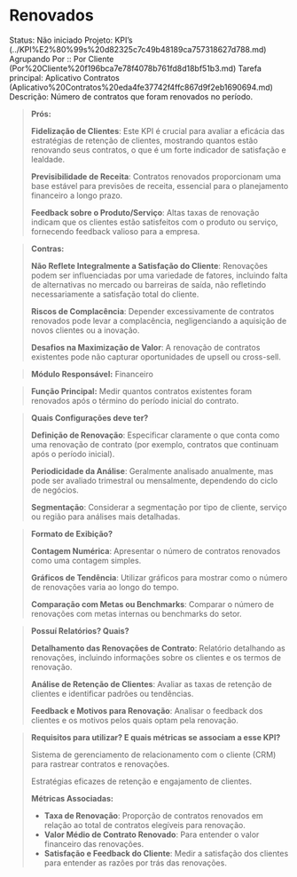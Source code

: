 # Renovados

Status: Não iniciado
Projeto: KPI’s (../KPI%E2%80%99s%20d82325c7c49b48189ca757318627d788.md)
Agrupando Por :: Por Cliente (Por%20Cliente%20f196bca7e78f4078b761fd8d18bf51b3.md)
Tarefa principal: Aplicativo Contratos (Aplicativo%20Contratos%20eda4fe37742f4ffc867d9f2eb1690694.md)
Descrição: Número de contratos que foram renovados no período.

> **Prós:**
> 
> 
> **Fidelização de Clientes**: Este KPI é crucial para avaliar a eficácia das estratégias de retenção de clientes, mostrando quantos estão renovando seus contratos, o que é um forte indicador de satisfação e lealdade.
> 
> **Previsibilidade de Receita**: Contratos renovados proporcionam uma base estável para previsões de receita, essencial para o planejamento financeiro a longo prazo.
> 
> **Feedback sobre o Produto/Serviço**: Altas taxas de renovação indicam que os clientes estão satisfeitos com o produto ou serviço, fornecendo feedback valioso para a empresa.
> 

> **Contras:**
> 
> 
> **Não Reflete Integralmente a Satisfação do Cliente**: Renovações podem ser influenciadas por uma variedade de fatores, incluindo falta de alternativas no mercado ou barreiras de saída, não refletindo necessariamente a satisfação total do cliente.
> 
> **Riscos de Complacência**: Depender excessivamente de contratos renovados pode levar a complacência, negligenciando a aquisição de novos clientes ou a inovação.
> 
> **Desafios na Maximização de Valor**: A renovação de contratos existentes pode não capturar oportunidades de upsell ou cross-sell.
> 

> **Módulo Responsável:**
Financeiro
> 

> **Função Principal:**
Medir quantos contratos existentes foram renovados após o término do período inicial do contrato.
> 

> **Quais Configurações deve ter?**
> 
> 
> **Definição de Renovação**: Especificar claramente o que conta como uma renovação de contrato (por exemplo, contratos que continuam após o período inicial).
> 
> **Periodicidade da Análise**: Geralmente analisado anualmente, mas pode ser avaliado trimestral ou mensalmente, dependendo do ciclo de negócios.
> 
> **Segmentação**: Considerar a segmentação por tipo de cliente, serviço ou região para análises mais detalhadas.
> 

> **Formato de Exibição?**
> 
> 
> **Contagem Numérica**: Apresentar o número de contratos renovados como uma contagem simples.
> 
> **Gráficos de Tendência**: Utilizar gráficos para mostrar como o número de renovações varia ao longo do tempo.
> 
> **Comparação com Metas ou Benchmarks**: Comparar o número de renovações com metas internas ou benchmarks do setor.
> 

> **Possuí Relatórios? Quais?**
> 
> 
> **Detalhamento das Renovações de Contrato**: Relatório detalhando as renovações, incluindo informações sobre os clientes e os termos de renovação.
> 
> **Análise de Retenção de Clientes**: Avaliar as taxas de retenção de clientes e identificar padrões ou tendências.
> 
> **Feedback e Motivos para Renovação**: Analisar o feedback dos clientes e os motivos pelos quais optam pela renovação.
> 

> **Requisitos para utilizar? E quais métricas se associam a esse KPI?**
> 
> 
> Sistema de gerenciamento de relacionamento com o cliente (CRM) para rastrear contratos e renovações.
> 
> Estratégias eficazes de retenção e engajamento de clientes.
> 
> **Métricas Associadas:**
> 
> - **Taxa de Renovação**: Proporção de contratos renovados em relação ao total de contratos elegíveis para renovação.
> - **Valor Médio de Contrato Renovado**: Para entender o valor financeiro das renovações.
> - **Satisfação e Feedback do Cliente**: Medir a satisfação dos clientes para entender as razões por trás das renovações.